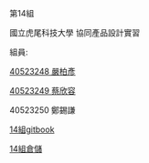 第14組

國立虎尾科技大學 協同產品設計實習

組員:

[40523248 嚴柏彥](https://github.com/s40523248/cd2018)

[40523249 蔡欣容](https://github.com/40523249/40523249_2018)

40523250 鄭錫謙

[14組gitbook](https://legacy.gitbook.com/book/405232491/cd_2018_team14/details)

[14組倉儲](https://github.com/40523249/cd2018_team14)

